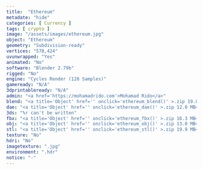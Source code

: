 ```yaml
---
title:  "Ethereum"
metadate: "hide"
categories: [ Currency ]
tags: [ crypto ]
image: "/assets/images/ethereum.jpg"
object: "Ethereum"
geometry: "Subdivision-ready"
vertices: "578,424"
uvunwrapped: "Yes"
animated: "No"
software: "Blender 2.79b"
rigged: "No"
engine: "Cycles Render (128 Samples)"
gameready: "N/A"
3dprintableready: "N/A"
admin: "<a href='https://mohamadrido.com'>Mohamad Rido</a>"
blend: "<a title='Object' href='' onclick='ethereum_blend()' >.zip 19.8 MB</a>"
dae: "<a title='Object' href='' onclick='ethereum_dae()' >.zip 12.0 MB</a>"
3ds: "%r can't be written"
fbx: "<a title='Object' href='' onclick='ethereum_fbx()' >.zip 16.3 MB</a>"
obj: "<a title='Object' href='' onclick='ethereum_obj()' >.zip 13.0 MB</a>"
stl: "<a title='Object' href='' onclick='ethereum_stl()' >.zip 19.9 MB</a>"
texture: "No"
hdri: "No"
imagetexture: ".jpg"
environment: ".hdr"
notice: "-"
---
```

